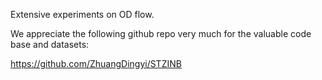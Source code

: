 Extensive experiments on OD flow.

We appreciate the following github repo very much for the valuable code base and datasets:

https://github.com/ZhuangDingyi/STZINB
